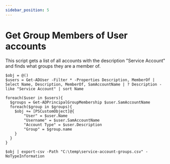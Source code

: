 ```yaml
---
sidebar_position: 5
---
```


# Get Group Members of User accounts

This script gets a list of all accounts with the description "Service Account" and finds what groups they are a member of.

```
$obj = @()
$users = Get-ADUser -Filter * -Properties Description, MemberOf | Select Name, Description, MemberOf, SamAccountName | ? Description -like "Service Account" | sort Name

foreach($user in $users){
  $groups = Get-ADPrincipalGroupMembership $user.SamAccountName 
  foreach($group in $groups){
    $obj += [PSCustomObject]@{
        "User" = $user.Name
        "Username" = $user.SamAccountName
        "Account Type" = $user.Description
        "Group" = $group.name
    }
  }
}

$obj | export-csv -Path "C:\temp\service-account-groups.csv" -NoTypeInformation
```